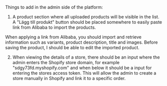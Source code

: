 Things to add in the admin side of the platform:

1. A product section where all uploaded products will be visible in the list. A "Lägg till produkt" button should be placed somewhere to easily paste link from Alibaba to import the products.

When applying a link from Alibaba, you should import and retrieve information such as variants, product description, title and images. Before saving the product, I should be able to edit the imported product.

2. When viewing the details of a store, there should be an input where the admin enters the Shopify store domain, for example "sdgy73fd.myshopify.com" and when below it should be a input for entering the stores access token. This will allow the admin to create a store manually in Shopify and link it to a specific order.